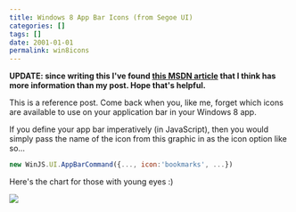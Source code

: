 ```yaml
---
title: Windows 8 App Bar Icons (from Segoe UI)
categories: []
tags: []
date: 2001-01-01
permalink: win8icons
---
```


**UPDATE: since writing this I've found [this MSDN article](http://msdn.microsoft.com/en-us/library/windows/apps/jj841126.aspx) that I think has more information than my post. Hope that's helpful.**

This is a reference post. Come back when you, like me, forget which icons are available to use on your application bar in your Windows 8 app.
<!-- xmore -->

If you define your app bar imperatively (in JavaScript), then you would simply pass the name of the icon from this graphic in as the icon option like so...

``` js
new WinJS.UI.AppBarCommand({..., icon:'bookmarks', ...})
```

Here's the chart for those with young eyes :)

![](/files/win8icons_01.jpg)